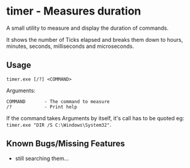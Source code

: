 # timer - Measures duration
A small utility to measure and display the duration of commands.

It shows the number of Ticks elapsed and breaks them down to hours, minutes, seconds, milliseconds and microseconds.

## Usage
`timer.exe [/?] <COMMAND>`

Arguments:

    COMMAND       - The command to measure
    /?            - Print help

If the command takes Arguments by itself, it's call has to be quoted eg: `timer.exe "DIR /S C:\Windows\System32"`.

## Known Bugs/Missing Features
- still searching them...